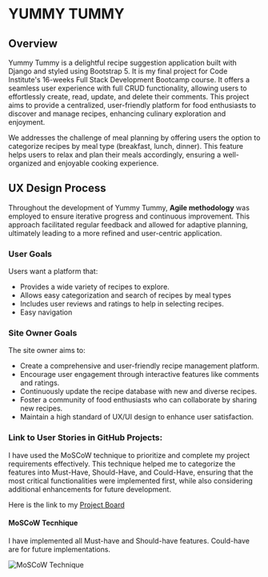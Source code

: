 # YUMMY TUMMY

## Overview

Yummy Tummy is a delightful recipe suggestion application built with Django and styled using Bootstrap 5. It is my final project for Code Institute's 16-weeks Full Stack Development Bootcamp course. It offers a seamless user experience with full CRUD functionality, allowing users to effortlessly create, read, update, and delete their comments. This project aims to provide a centralized, user-friendly platform for food enthusiasts to discover and manage recipes, enhancing culinary exploration and enjoyment.

We addresses the challenge of meal planning by offering users the option to categorize recipes by meal type (breakfast, lunch, dinner). This feature helps users to relax and plan their meals accordingly, ensuring a well-organized and enjoyable cooking experience.

## UX Design Process

Throughout the development of Yummy Tummy, **Agile methodology** was employed to ensure iterative progress and continuous improvement. This approach facilitated regular feedback and allowed for adaptive planning, ultimately leading to a more refined and user-centric application.

### User Goals

Users want a platform that:
- Provides a wide variety of recipes to explore.
- Allows easy categorization and search of recipes by meal types
- Includes user reviews and ratings to help in selecting recipes.
- Easy navigation

### Site Owner Goals

The site owner aims to:
- Create a comprehensive and user-friendly recipe management platform.
- Encourage user engagement through interactive features like comments and ratings.
- Continuously update the recipe database with new and diverse recipes.
- Foster a community of food enthusiasts who can collaborate by sharing new recipes.
- Maintain a high standard of UX/UI design to enhance user satisfaction.

### Link to User Stories in GitHub Projects:

I have used the MoSCoW technique to prioritize and complete my project requirements effectively. This technique helped me to categorize the features into Must-Have, Should-Have, and Could-Have, ensuring that the most critical functionalities were implemented first, while also considering additional enhancements for future development.

Here is the link to my [Project Board](https://github.com/users/SonaliP11/projects/8)

#### MoSCoW Tecnhique

I have implemented all Must-have and Should-have features. Could-have are for future implementations.

![MoSCoW Technique](static/images/moscow.png)








